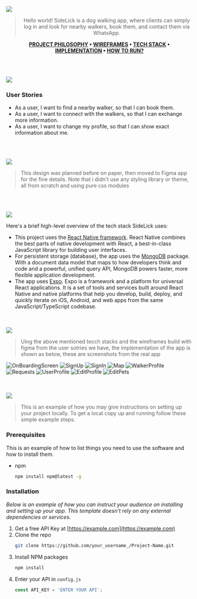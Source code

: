 <img src="./assets/ReadMeImages/title1.svg"/>

<div align="center">

> Hello world! SideLick is a dog walking app, where clients can simply log in and look for nearby walkers, book them, and contact them via WhatsApp.

**[PROJECT PHILOSOPHY](https://github.com/HalaZbib22/SideLick---Frontend-react-native-#-project-philosophy) • [WIREFRAMES](https://github.com/HalaZbib22/SideLick---Frontend-react-native-#-wireframes) • [TECH STACK](https://github.com/HalaZbib22/SideLick---Frontend-react-native-#-tech-stack) • [IMPLEMENTATION](https://github.com/HalaZbib22/SideLick---Frontend-react-native-#-impplementation) • [HOW TO RUN?](https://github.com/HalaZbib22/SideLick---Frontend-react-native-#-how-to-run)**

</div>

<br><br>


<img src="./assets/ReadMeImages/title2.svg"/>

### User Stories
- As a user, I want to find a nearby walker, so that I can book them.
- As a user, I want to connect with the walkers, so that I can exchange more information.
- As a user, I want to change my profile, so that I can show exact information about me.

<br><br>

<img src="./assets/ReadMeImages/title3.svg"/>

> This design was planned before on paper, then moved to Figma app for the fine details.
Note that i didn't use any styling library or theme, all from scratch and using pure css modules

<br><br>

<img src="./assets/ReadMeImages/title4.svg"/>

Here's a brief high-level overview of the tech stack SideLick uses:

- This project uses the [React Native framework](https://reactnative.dev/). React Native combines the best parts of native development with React, a best-in-class JavaScript library for building user interfaces.
- For persistent storage (database), the app uses the [MongoDB](https://www.mongodb.com/) package. With a document data model that maps to how developers think and code and a powerful, unified query API, MongoDB powers faster, more flexible application development.
- The app uses [Expo](https://docs.expo.dev/). Expo is a framework and a platform for universal React applications. It is a set of tools and services built around React Native and native platforms that help you develop, build, deploy, and quickly iterate on iOS, Android, and web apps from the same JavaScript/TypeScript codebase.


<br><br>
<img src="./assets/ReadMeImages/title5.svg"/>

> Uing the above mentioned tecch stacks and the wireframes build with figma from the user sotries we have, the implementation of the app is shown as below, these are screenshots from the real app

![OnBoardingScreen](./assets/ReadMeImages/page1.png)
![SignUp](./assets/ReadMeImages/page2.png)
![SignIn](./assets/ReadMeImages/page3.png)
![Map](./assets/ReadMeImages/page4.png)
![WalkerProfile](./assets/ReadMeImages/page4a.png)
![Requests](./assets/ReadMeImages/page5.png)
![UserProfile](./assets/ReadMeImages/page6.png)
![EditProfile](./assets/ReadMeImages/page6a.png)
![EditPets](./assets/ReadMeImages/page6b.png)

<br><br>
<img src="./assets/ReadMeImages/title6.svg"/>


> This is an example of how you may give instructions on setting up your project locally.
To get a local copy up and running follow these simple example steps.

### Prerequisites

This is an example of how to list things you need to use the software and how to install them.
* npm
  ```sh
  npm install npm@latest -g
  ```

### Installation

_Below is an example of how you can instruct your audience on installing and setting up your app. This template doesn't rely on any external dependencies or services._

1. Get a free API Key at [https://example.com](https://example.com)
2. Clone the repo
   ```sh
   git clone https://github.com/your_username_/Project-Name.git
   ```
3. Install NPM packages
   ```sh
   npm install
   ```
4. Enter your API in `config.js`
   ```js
   const API_KEY = 'ENTER YOUR API';
   ```










